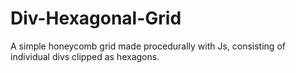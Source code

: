 # Div-Hexagonal-Grid
A simple honeycomb grid made procedurally with Js, consisting of individual divs clipped as hexagons.
